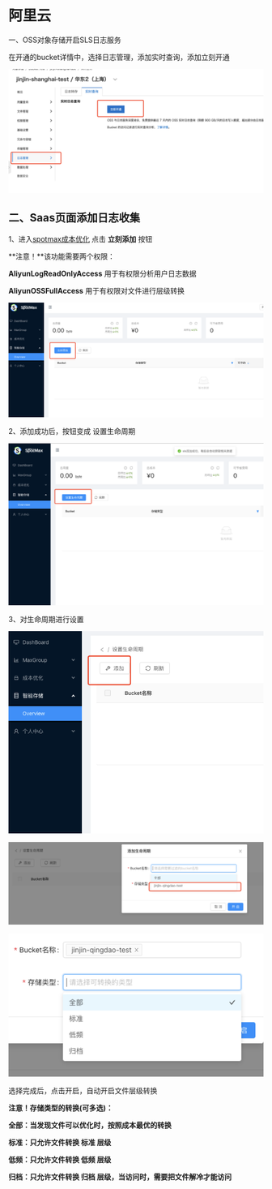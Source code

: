 # 阿里云

一、OSS对象存储开启SLS日志服务

在开通的bucket详情中，选择日志管理，添加实时查询，添加立刻开通

![](../../.gitbook/assets/image%20%28188%29.png)

## 二、Saas页面添加日志收集

1、进入[spotmax成本优化](https://manage.spotmaxtech.com/) 点击 **立刻添加** 按钮

**注意！**该功能需要两个权限：

**AliyunLogReadOnlyAccess** 用于有权限分析用户日志数据

**AliyunOSSFullAccess** 用于有权限对文件进行层级转换

![](../../.gitbook/assets/image%20%28190%29.png)

2、添加成功后，按钮变成 设置生命周期

![](../../.gitbook/assets/image%20%28191%29.png)

3、对生命周期进行设置

![](../../.gitbook/assets/image%20%28192%29.png)

![](../../.gitbook/assets/image%20%28194%29.png)

![](../../.gitbook/assets/image%20%28193%29.png)

选择完成后，点击开启，自动开启文件层级转换

**注意！存储类型的转换\(可多选\)：**

**全部：当发现文件可以优化时，按照成本最优的转换**

**标准：只允许文件转换 标准 层级**

**低频：只允许文件转换 低频 层级**

**归档：只允许文件转换 归档 层级，当访问时，需要把文件解冷才能访问**

